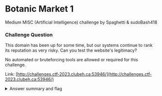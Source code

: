 # Botanic Market 1

Medium MISC (Artificial Intelligence) challenge by Spaghetti & sudoBash418

### Challenge Question

This domain has been up for some time, but our systems continue to rank its reputation as very risky. Can you test the website's legitimacy?

No automated or bruteforcing tools are allowed or required for this challenge.

Link: [http://challenges.ctf-2023.clubeh.ca:53946/](http://challenges.ctf-2023.clubeh.ca:53946/)

<details> 
  <summary>Answer summary and flag</summary>
  
  Flag: clubeh{b4ckd00r_vuLn3r481li7y_t9zDQ85O}
</details>

